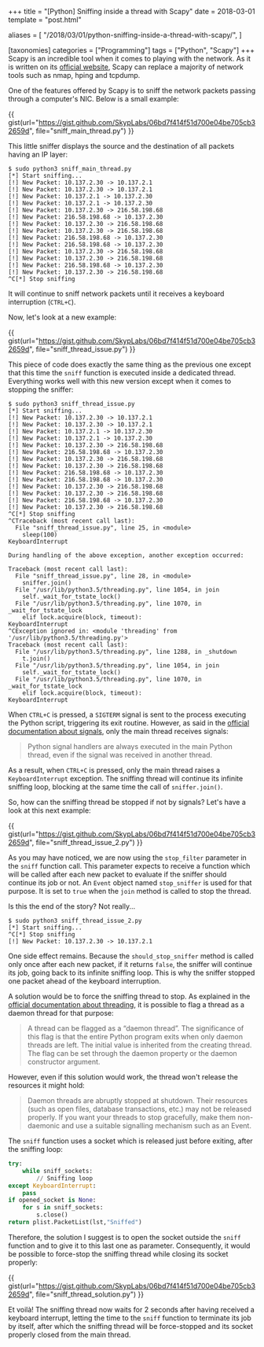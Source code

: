 +++
title = "[Python] Sniffing inside a thread with Scapy"
date = 2018-03-01
template = "post.html"

aliases = [
  "/2018/03/01/python-sniffing-inside-a-thread-with-scapy/",
]

[taxonomies]
categories = ["Programming"]
tags = ["Python", "Scapy"]
+++
Scapy is an incredible tool when it comes to playing with the network. As it is
written on its [official website][scapy-website], Scapy can replace a majority
of network tools such as nmap, hping and tcpdump.

One of the features offered by Scapy is to sniff the network packets passing
through a computer's NIC. Below is a small example:

{{ gist(url="https://gist.github.com/SkypLabs/06bd7f414f51d700e04be705cb32659d",
file="sniff_main_thread.py") }}

This little sniffer displays the source and the destination of all packets
having an IP layer:

```
$ sudo python3 sniff_main_thread.py
[*] Start sniffing...
[!] New Packet: 10.137.2.30 -> 10.137.2.1
[!] New Packet: 10.137.2.30 -> 10.137.2.1
[!] New Packet: 10.137.2.1 -> 10.137.2.30
[!] New Packet: 10.137.2.1 -> 10.137.2.30
[!] New Packet: 10.137.2.30 -> 216.58.198.68
[!] New Packet: 216.58.198.68 -> 10.137.2.30
[!] New Packet: 10.137.2.30 -> 216.58.198.68
[!] New Packet: 10.137.2.30 -> 216.58.198.68
[!] New Packet: 216.58.198.68 -> 10.137.2.30
[!] New Packet: 216.58.198.68 -> 10.137.2.30
[!] New Packet: 10.137.2.30 -> 216.58.198.68
[!] New Packet: 10.137.2.30 -> 216.58.198.68
[!] New Packet: 216.58.198.68 -> 10.137.2.30
[!] New Packet: 10.137.2.30 -> 216.58.198.68
^C[*] Stop sniffing
```

It will continue to sniff network packets until it receives a keyboard
interruption (`CTRL+C`).

<!-- more -->

Now, let's look at a new example:

{{ gist(url="https://gist.github.com/SkypLabs/06bd7f414f51d700e04be705cb32659d",
file="sniff_thread_issue.py") }}

This piece of code does exactly the same thing as the previous one except that
this time the `sniff` function is executed inside a dedicated thread. Everything
works well with this new version except when it comes to stopping the sniffer:

```
$ sudo python3 sniff_thread_issue.py
[*] Start sniffing...
[!] New Packet: 10.137.2.30 -> 10.137.2.1
[!] New Packet: 10.137.2.30 -> 10.137.2.1
[!] New Packet: 10.137.2.1 -> 10.137.2.30
[!] New Packet: 10.137.2.1 -> 10.137.2.30
[!] New Packet: 10.137.2.30 -> 216.58.198.68
[!] New Packet: 216.58.198.68 -> 10.137.2.30
[!] New Packet: 10.137.2.30 -> 216.58.198.68
[!] New Packet: 10.137.2.30 -> 216.58.198.68
[!] New Packet: 216.58.198.68 -> 10.137.2.30
[!] New Packet: 216.58.198.68 -> 10.137.2.30
[!] New Packet: 10.137.2.30 -> 216.58.198.68
[!] New Packet: 10.137.2.30 -> 216.58.198.68
[!] New Packet: 216.58.198.68 -> 10.137.2.30
[!] New Packet: 10.137.2.30 -> 216.58.198.68
^C[*] Stop sniffing
^CTraceback (most recent call last):
  File "sniff_thread_issue.py", line 25, in <module>
    sleep(100)
KeyboardInterrupt

During handling of the above exception, another exception occurred:

Traceback (most recent call last):
  File "sniff_thread_issue.py", line 28, in <module>
    sniffer.join()
  File "/usr/lib/python3.5/threading.py", line 1054, in join
    self._wait_for_tstate_lock()
  File "/usr/lib/python3.5/threading.py", line 1070, in _wait_for_tstate_lock
    elif lock.acquire(block, timeout):
KeyboardInterrupt
^CException ignored in: <module 'threading' from '/usr/lib/python3.5/threading.py'>
Traceback (most recent call last):
  File "/usr/lib/python3.5/threading.py", line 1288, in _shutdown
    t.join()
  File "/usr/lib/python3.5/threading.py", line 1054, in join
    self._wait_for_tstate_lock()
  File "/usr/lib/python3.5/threading.py", line 1070, in _wait_for_tstate_lock
    elif lock.acquire(block, timeout):
KeyboardInterrupt
```

When `CTRL+C` is pressed, a `SIGTERM` signal is sent to the process executing
the Python script, triggering its exit routine. However, as said in the
[official documentation about signals][python3-signal], only the main thread
receives signals:

> Python signal handlers are always executed in the main Python thread, even if
> the signal was received in another thread.

As a result, when `CTRL+C` is pressed, only the main thread raises a
`KeyboardInterrupt` exception. The sniffing thread will continue its infinite
sniffing loop, blocking at the same time the call of `sniffer.join()`.

So, how can the sniffing thread be stopped if not by signals? Let's have a look
at this next example:

{{ gist(url="https://gist.github.com/SkypLabs/06bd7f414f51d700e04be705cb32659d",
file="sniff_thread_issue_2.py") }}

As you may have noticed, we are now using the `stop_filter` parameter in the
`sniff` function call. This parameter expects to receive a function which will
be called after each new packet to evaluate if the sniffer should continue its
job or not. An `Event` object named `stop_sniffer` is used for that purpose. It
is set to `true` when the `join` method is called to stop the thread.

Is this the end of the story? Not really...

```
$ sudo python3 sniff_thread_issue_2.py
[*] Start sniffing...
^C[*] Stop sniffing
[!] New Packet: 10.137.2.30 -> 10.137.2.1
```

One side effect remains. Because the `should_stop_sniffer` method is called only
once after each new packet, if it returns `false`, the sniffer will continue its
job, going back to its infinite sniffing loop. This is why the sniffer stopped
one packet ahead of the keyboard interruption.

A solution would be to force the sniffing thread to stop. As explained in the
[official documentation about threading][python3-threading], it is possible to
flag a thread as a daemon thread for that purpose:

> A thread can be flagged as a “daemon thread”. The significance of this flag is
> that the entire Python program exits when only daemon threads are left. The
> initial value is inherited from the creating thread. The flag can be set
> through the daemon property or the daemon constructor argument.

However, even if this solution would work, the thread won't release the
resources it might hold:

> Daemon threads are abruptly stopped at shutdown. Their resources (such as open
> files, database transactions, etc.) may not be released properly. If you want
> your threads to stop gracefully, make them non-daemonic and use a suitable
> signalling mechanism such as an Event.

The `sniff` function uses a socket which is released just before exiting, after
the sniffing loop:

```python
try:
    while sniff_sockets:
        // Sniffing loop
except KeyboardInterrupt:
    pass
if opened_socket is None:
    for s in sniff_sockets:
        s.close()
return plist.PacketList(lst,"Sniffed")
```

Therefore, the solution I suggest is to open the socket outside the `sniff`
function and to give it to this last one as parameter. Consequently, it would be
possible to force-stop the sniffing thread while closing its socket properly:

{{ gist(url="https://gist.github.com/SkypLabs/06bd7f414f51d700e04be705cb32659d",
file="sniff_thread_solution.py") }}

Et voilà! The sniffing thread now waits for 2 seconds after having received a
keyboard interrupt, letting the time to the `sniff` function to terminate its
job by itself, after which the sniffing thread will be force-stopped and its
socket properly closed from the main thread.

 [python3-signal]: https://docs.python.org/3/library/signal.html
 [python3-threading]: https://docs.python.org/3/library/threading.html
 [scapy-website]: https://scapy.net/
